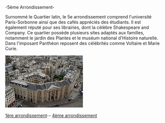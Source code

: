  -5ème Arrondissement-

 Surnommé le Quartier latin, le 5e arrondissement comprend l'université Paris-Sorbonne ainsi que des cafés appréciés des étudiants. Il est également réputé pour ses librairies, dont la célèbre Shakespeare and Company. Ce quartier possède plusieurs sites adaptés aux familles, notamment le jardin des Plantes et le muséum national d'Histoire naturelle. Dans l'imposant Panthéon reposent des célébrités comme Voltaire et Marie Curie.

![Image 5ème](/jeu-heros-paris/5.jpg "Photo du 5ème")

[1ère arrondissement](1.md)--
[4ème arrondissement](4.md)